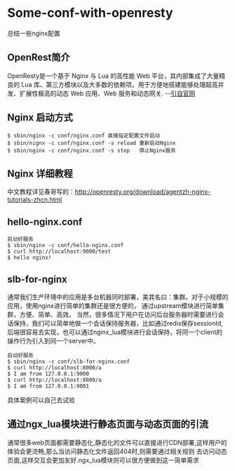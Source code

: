 # Some-conf-with-openresty
总结一些nginx配置
## OpenRest简介

OpenResty是一个基于 Nginx 与 Lua 的高性能 Web 平台，其内部集成了大量精良的 Lua 库、第三方模块以及大多数的依赖项。用于方便地搭建能够处理超高并发、扩展性极高的动态 Web 应用、Web 服务和动态网关. --[引自官网](https://openresty.org/cn)

## Nginx 启动方式
``` nginx启动方式
$ sbin/nginx -c conf/nginx.conf 直接指定配置文件启动
$ sbin/nignx -c conf/nginx.conf -s reload 重新启动Nginx
$ sbin/nginx -c conf/nginx.conf -s stop   停止Nginx服务
```
## Nginx 详细教程
中文教程详见春哥写的：http://openresty.org/download/agentzh-nginx-tutorials-zhcn.html

## hello-nginx.conf
``` demo1
启动好服务
$ sbin/nginx -c conf/hello-nginx.conf
$ curl http://localhost:9000/test
$ hello nginx!
```

## slb-for-nginx
通常我们生产环境中的应用是多台机器同时部署，美其名曰：集群。对于小规模的应用，使用nginx进行简单的集群还是很方便的，
通过upstream模块进行简单集群，方便、简单、高效。
当然，很多情况下用户在访问后台服务器时需要进行会话保持，我们可以简单地做一个会话保持服务器，比如通过redis保存sessionId,
后端很容易去实现，也可以通过nginx_lua模块进行会话保持，将同一个client的操作行为引入到同一个server中。
``` demo2
启动好服务
$ sbin/nginx -c conf/slb-for-nginx.conf
$ curl http://localhost:8000/a
$ I am from 127.0.0.1:9000
$ curl http://localhost:8000/a
$ I am from 127.0.0.1:9001
```
具体案例可以自己去试验

## 通过ngx_lua模块进行静态页面与动态页面的引流
通常很多web页面都需要静态化,静态化的文件可以直接进行CDN部署,这样用户的体验会更流畅,那么当访问静态化文件返回404时,则需要通过相关规则
去访问动态页面,这样交互会更加友好.ngx_lua模块则可以很方便做到这一简单需求
